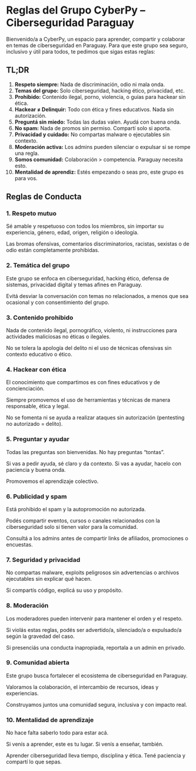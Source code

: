 
# Reglas del Grupo CyberPy – Ciberseguridad Paraguay

Bienvenido/a a CyberPy, un espacio para aprender, compartir y colaborar en temas de ciberseguridad en Paraguay. Para que este grupo sea seguro, inclusivo y útil para todos, te pedimos que sigas estas reglas:

## TL;DR

1. **Respeto siempre:** Nada de discriminación, odio ni mala onda.  
2. **Temas del grupo:** Solo ciberseguridad, hacking ético, privacidad, etc.  
3. **Prohibido:** Contenido ilegal, porno, violencia, o guías para hackear sin ética.  
4. **Hackear ≠ Delinquir:** Todo con ética y fines educativos. Nada sin autorización.  
5. **Preguntá sin miedo:** Todas las dudas valen. Ayudá con buena onda.  
6. **No spam:** Nada de promos sin permiso. Compartí solo si aporta.  
7. **Privacidad y cuidado:** No compartas malware o ejecutables sin contexto.  
8. **Moderación activa:** Los admins pueden silenciar o expulsar si se rompe una regla.  
9. **Somos comunidad:** Colaboración > competencia. Paraguay necesita esto.  
10. **Mentalidad de aprendiz:** Estés empezando o seas pro, este grupo es para vos.  

## Reglas de Conducta

### 1. Respeto mutuo

Sé amable y respetuoso con todos los miembros, sin importar su experiencia, género, edad, origen, religión o ideología.

Las bromas ofensivas, comentarios discriminatorios, racistas, sexistas o de odio están completamente prohibidas.

### 2. Temática del grupo

Este grupo se enfoca en ciberseguridad, hacking ético, defensa de sistemas, privacidad digital y temas afines en Paraguay.

Evitá desviar la conversación con temas no relacionados, a menos que sea ocasional y con consentimiento del grupo.

### 3. Contenido prohibido

Nada de contenido ilegal, pornográfico, violento, ni instrucciones para actividades maliciosas no éticas o ilegales.

No se tolera la apología del delito ni el uso de técnicas ofensivas sin contexto educativo o ético.

### 4. Hackear con ética

El conocimiento que compartimos es con fines educativos y de concienciación.

Siempre promovemos el uso de herramientas y técnicas de manera responsable, ética y legal.

No se fomenta ni se ayuda a realizar ataques sin autorización (pentesting no autorizado = delito).

### 5. Preguntar y ayudar

Todas las preguntas son bienvenidas. No hay preguntas “tontas”.

Si vas a pedir ayuda, sé claro y da contexto. Si vas a ayudar, hacelo con paciencia y buena onda.

Promovemos el aprendizaje colectivo.

### 6. Publicidad y spam

Está prohibido el spam y la autopromoción no autorizada.

Podés compartir eventos, cursos o canales relacionados con la ciberseguridad solo si tienen valor para la comunidad.

Consultá a los admins antes de compartir links de afiliados, promociones o encuestas.

### 7. Seguridad y privacidad

No compartas malware, exploits peligrosos sin advertencias o archivos ejecutables sin explicar qué hacen.

Si compartís código, explicá su uso y propósito.

### 8. Moderación

Los moderadores pueden intervenir para mantener el orden y el respeto.

Si violás estas reglas, podés ser advertido/a, silenciado/a o expulsado/a según la gravedad del caso.

Si presenciás una conducta inapropiada, reportala a un admin en privado.

### 9. Comunidad abierta

Este grupo busca fortalecer el ecosistema de ciberseguridad en Paraguay.

Valoramos la colaboración, el intercambio de recursos, ideas y experiencias.

Construyamos juntos una comunidad segura, inclusiva y con impacto real.

### 10. Mentalidad de aprendizaje

No hace falta saberlo todo para estar acá.

Si venís a aprender, este es tu lugar. Si venís a enseñar, también.

Aprender ciberseguridad lleva tiempo, disciplina y ética. Tené paciencia y compartí lo que sepas.
